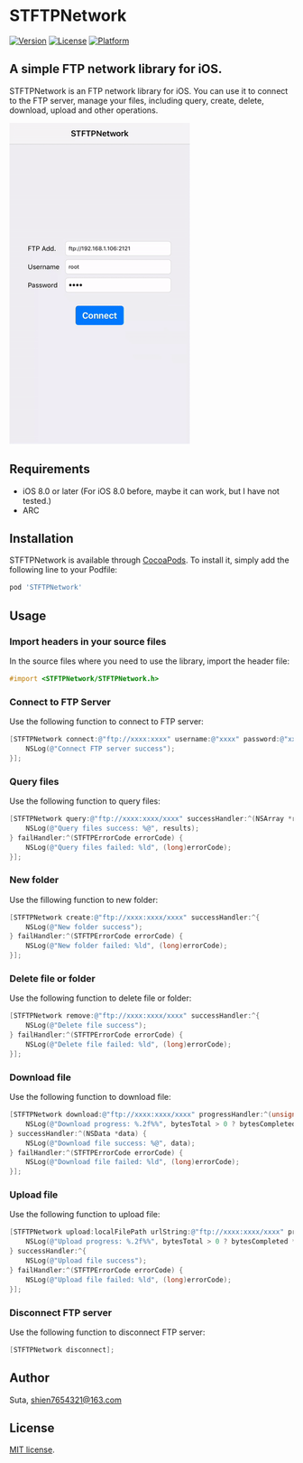 # STFTPNetwork

[![Version](https://img.shields.io/cocoapods/v/STFTPNetwork.svg?style=flat)](http://cocoapods.org/pods/STFTPNetwork)
[![License](https://img.shields.io/cocoapods/l/STFTPNetwork.svg?style=flat)](http://cocoapods.org/pods/STFTPNetwork)
[![Platform](https://img.shields.io/cocoapods/p/STFTPNetwork.svg?style=flat)](http://cocoapods.org/pods/STFTPNetwork)

## A simple FTP network library for iOS.
STFTPNetwork is an FTP network library for iOS. You can use it to connect to the FTP server, manage your files, including query, create, delete, download, upload and other operations.

![STFTPNetworkPreview01](https://github.com/shien7654321/STFTPNetwork/raw/master/Preview/STFTPNetworkPreview01.gif)

## Requirements

- iOS 8.0 or later (For iOS 8.0 before, maybe it can work, but I have not tested.)
- ARC

## Installation

STFTPNetwork is available through [CocoaPods](http://cocoapods.org). To install it, simply add the following line to your Podfile:

```ruby
pod 'STFTPNetwork'
```

## Usage

### Import headers in your source files

In the source files where you need to use the library, import the header file:

```objective-c
#import <STFTPNetwork/STFTPNetwork.h>
```

### Connect to FTP Server

Use the following function to connect to FTP server:

```objective-c
[STFTPNetwork connect:@"ftp://xxxx:xxxx" username:@"xxxx" password:@"xxxx" handler:^(BOOL success) {
    NSLog(@"Connect FTP server success");
}];
```

### Query files

Use the following function to query files:

```objective-c
[STFTPNetwork query:@"ftp://xxxx:xxxx/xxxx" successHandler:^(NSArray *results) {
    NSLog(@"Query files success: %@", results);
} failHandler:^(STFTPErrorCode errorCode) {
    NSLog(@"Query files failed: %ld", (long)errorCode);
}];
```

### New folder

Use the fillowing function to new folder:

```objective-c
[STFTPNetwork create:@"ftp://xxxx:xxxx/xxxx" successHandler:^{
    NSLog(@"New folder success");
} failHandler:^(STFTPErrorCode errorCode) {
    NSLog(@"New folder failed: %ld", (long)errorCode);
}];
```

### Delete file or folder

Use the following function to delete file or folder:

```objective-c
[STFTPNetwork remove:@"ftp://xxxx:xxxx/xxxx" successHandler:^{
    NSLog(@"Delete file success");
} failHandler:^(STFTPErrorCode errorCode) {
    NSLog(@"Delete file failed: %ld", (long)errorCode);
}];
```

### Download file

Use the following function to download file:

```objective-c
[STFTPNetwork download:@"ftp://xxxx:xxxx/xxxx" progressHandler:^(unsigned long long bytesCompleted, unsigned long long bytesTotal) {
    NSLog(@"Download progress: %.2f%%", bytesTotal > 0 ? bytesCompleted * 100.0 / bytesTotal : 0);
} successHandler:^(NSData *data) {
    NSLog(@"Download file success: %@", data);
} failHandler:^(STFTPErrorCode errorCode) {
    NSLog(@"Download file failed: %ld", (long)errorCode);
}];
```

### Upload file

Use the following function to upload file:

```objective-c
[STFTPNetwork upload:localFilePath urlString:@"ftp://xxxx:xxxx/xxxx" progressHandler:^(unsigned long long bytesCompleted, unsigned long long bytesTotal) {
    NSLog(@"Upload progress: %.2f%%", bytesTotal > 0 ? bytesCompleted * 100.0 / bytesTotal : 0);
} successHandler:^{
    NSLog(@"Upload file success");
} failHandler:^(STFTPErrorCode errorCode) {
    NSLog(@"Upload file failed: %ld", (long)errorCode);
}];
```

### Disconnect FTP server

Use the following function to disconnect FTP server:

```objective-c
[STFTPNetwork disconnect];
```

## Author

Suta, shien7654321@163.com

## License

[MIT]: http://www.opensource.org/licenses/mit-license.php
[MIT license][MIT].
